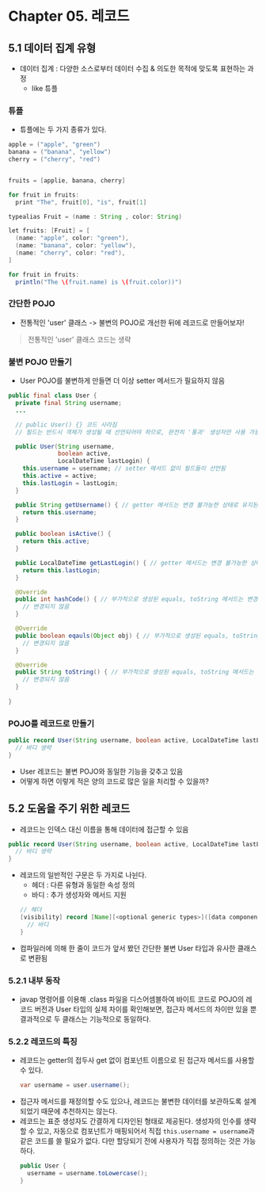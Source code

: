 # Chapter 05. 레코드

## 5.1 데이터 집계 유형
- 데이터 집계 : 다양한 소스로부터 데이터 수집 & 의도한 목적에 맞도록 표현하는 과정
  - like 튜플
### 튜플
- 튜플에는 두 가지 종류가 있다.

```java
apple = ("apple", "green")
banana = ("banana", "yellow")
cherry = ("cherry", "red")


fruits = [applie, banana, cherry]

for fruit in fruits:
  print "The", fruit[0], "is", fruit[1]
```

```java
typealias Fruit = (name : String , color: String)

let fruits: [Fruit] = [
  (name: "apple", color: "green"),
  (name: "banana", color: "yellow"),
  (name: "cherry", color: "red"),
]

for fruit in fruits:
  println("The \(fruit.name) is \(fruit.color))")
```

### 간단한 POJO
- 전통적인 'user' 클래스 -> 불변의 POJO로 개선한 뒤에 레코드로 만들어보자!
> 전통적인 'user' 클래스 코드는 생략 
### 불변 POJO 만들기
- User POJO를 불변하게 만들면 더 이상 setter 메서드가 필요하지 않음

```java
public final class User {
  private final String username;
  ...

  // public User() {} 코드 사라짐
  // 필드는 반드시 객체가 생성될 때 선언되어야 하므로, 완전히 '통과' 생성자만 사용 가능

  public User(String username,
              boolean active,
              LocalDateTime lastLogin) {
    this.username = username; // setter 메서드 없이 필드들이 선언됨
    this.active = active;
    this.lastLogin = lastLogin;
  }

  public String getUsername() { // getter 메서드는 변경 불가능한 상태로 유지된다.
    return this.username;
  }

  public boolean isActive() {
    return this.active;
  }

  public LocalDateTime getLastLogin() { // getter 메서드는 변경 불가능한 상태로 유지된다.
    return this.lastLogin;
  }

  @Override
  public int hashCode() { // 부가적으로 생성된 equals, toString 메서드는 변경되지 않는다.
    // 변경되지 않음
  } 

  @Override
  public boolean eqauls(Object obj) { // 부가적으로 생성된 equals, toString 메서드는 변경되지 않는다.
    // 변경되지 않음
  } 

  @Override
  public String toString() { // 부가적으로 생성된 equals, toString 메서드는 변경되지 않는다.
    // 변경되지 않음
  } 
  
}
```

### POJO를 레코드로 만들기
```java
public record User(String username, boolean active, LocalDateTime lastLogin) {
  // 바디 생략
}
```
- User 레코드는 불변 POJO와 동일한 기능을 갖추고 있음
- 어떻게 하면 이렇게 적은 양의 코드로 많은 일을 처리할 수 있을까?


## 5.2 도움을 주기 위한 레코드
- 레코드는 인덱스 대신 이름을 통해 데이터에 접근할 수 있음

```java
public record User(String username, boolean active, LocalDateTime lastLogin) {
  // 바디 생략
}
```

- 레코드의 일반적인 구문은 두 가지로 나뉜다.
   - 헤더 : 다른 유형과 동일한 속성 정의
   - 바디 : 추가 생성자와 메서드 지원
  ```java
  // 헤더
  [visibility] record [Name][<optional generic types>]([data components]) {
    // 바디
  }
  ```
- 컴파일러에 의해 한 줄이 코드가 앞서 봤던 간단한 불변 User 타입과 유사한 클래스로 변환됨

### 5.2.1 내부 동작
- javap 명령어를 이용해 .class 파일을 디스어셈블하여 바이트 코드로 POJO의 레코드 버전과 User 타입의 실제 차이를 확인해보면, 접근자 메서드의 차이만 있을 뿐 결과적으로 두 클래스는 기능적으로 동일하다.

### 5.2.2 레코드의 특징
- 레코드는 getter의 접두사 get 없이 컴포넌트 이름으로 된 접근자 메서드를 사용할 수 있다.
  ```java
  var username = user.username();
  ```
- 접근자 메서드를 재정의할 수도 있으나, 레코드는 불변한 데이터를 보관하도록 설계되었기 때문에 추천하지는 않는다.
- 레코드는 표준 생성자도 간결하게 디자인된 형태로 제공된다. 생성자의 인수를 생략할 수 있고, 자동으로 컴포넌트가 매핑되어서 직접 `this.username = username`과 같은 코드를 쓸 필요가 없다. 다만 할당되기 전에 사용자가 직접 정의하는 것은 가능하다.
  ```java
  public User {
    username = username.toLowercase();
  }
  ```